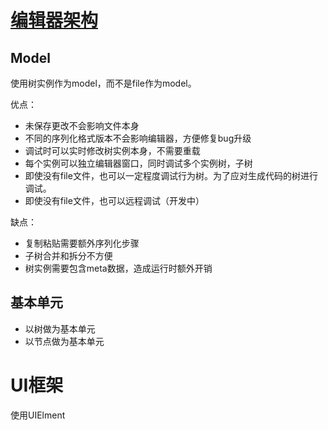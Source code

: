 # [编辑器架构](EidtorGraph.drawio)

## Model
使用树实例作为model，而不是file作为model。  

优点：  
- 未保存更改不会影响文件本身
- 不同的序列化格式版本不会影响编辑器，方便修复bug升级
- 调试时可以实时修改树实例本身，不需要重载
- 每个实例可以独立编辑器窗口，同时调试多个实例树，子树  
- 即使没有file文件，也可以一定程度调试行为树。为了应对生成代码的树进行调试。  
- 即使没有file文件，也可以远程调试（开发中）  

缺点：  
- 复制粘贴需要额外序列化步骤
- 子树合并和拆分不方便
- 树实例需要包含meta数据，造成运行时额外开销

## 基本单元
- 以树做为基本单元
- 以节点做为基本单元

# UI框架
使用UIElment



